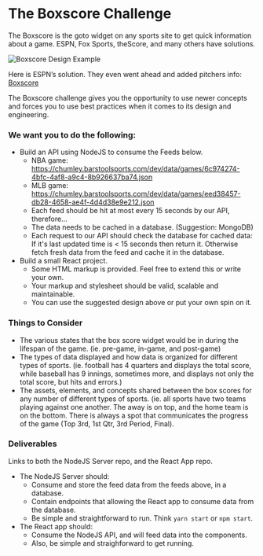 # The Boxscore Challenge
The Boxscore is the goto widget on any sports site to get quick information about a game.  ESPN, Fox Sports, theScore, and many others have solutions.

![Boxscore Design Example](https://chumley.barstoolsports.com/wp-content/uploads/2018/12/21/boxscore.png)

Here is ESPN’s solution. They even went ahead and added pitchers info: [Boxscore](http://www.espn.com/mlb/boxscore?gameId=380715102)

The Boxscore challenge gives you the opportunity to use newer concepts and forces you to use best practices when it comes to its design and engineering.

### We want you to do the following:
* Build an API using NodeJS to consume the Feeds below.
	* NBA game: https://chumley.barstoolsports.com/dev/data/games/6c974274-4bfc-4af8-a9c4-8b926637ba74.json
	* MLB game: https://chumley.barstoolsports.com/dev/data/games/eed38457-db28-4658-ae4f-4d4d38e9e212.json
	* Each feed should be hit at most every 15 seconds by our API, therefore...
	* The data needs to be cached in a database. (Suggestion: MongoDB)
	* Each request to our API should check the database for cached data: If it's last updated time is < 15 seconds then return it. Otherwise fetch fresh data from the feed and cache it in the database.
* Build a small React project.  
	* Some HTML markup is provided. Feel free to extend this or write your own.
  * Your markup and stylesheet should be valid, scalable and maintainable.
  * You can use the suggested design above or put your own spin on it.

### Things to Consider
* The various states that the box score widget would be in during the lifespan of the game. (ie. pre-game, in-game, and post-game)
* The types of data displayed and how data is organized for different types of sports. (ie. football has 4 quarters and displays the total score, while baseball has 9 innings, sometimes more, and displays not only the total score, but hits and errors.)
* The assets, elements, and concepts shared between the box scores for any number of different types of sports. (ie. all sports have two teams playing against one another.  The away is on top, and the home team is on the bottom.  There is always a spot that communicates the progress of the game (Top 3rd, 1st Qtr, 3rd Period, Final).

### Deliverables
Links to both the NodeJS Server repo, and the React App repo.
* The NodeJS Server should:
	* Consume and store the feed data from the feeds above, in a database.
	* Contain endpoints that allowing the React app to consume data from the database.
	* Be simple and straightforward to run. Think `yarn start` or `npm start`.
* The React app should:
	* Consume the NodeJS API, and will feed data into the components.
	* Also, be simple and straighforward to get running.